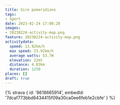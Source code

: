 ```yaml
---
title: Giro pomeridiano
tags:
- Sport
date: 2023-02-24 17:08:28
images:
- 20230224-activity-map.png
feature: 20230224-activity-map.png
activitydata:
  speed: 13.92km/h
  max speed: 23.92km/h
  average watts: 53.7W
  elevation: 22mt
  distance: 4.83km
  duration: 1250
places: []
draft: true
---
```


<!--more--> 

 [//]: # ({% figure { src: '20230224-activity-map.png', title: 'map' } %})


{% strava { id: '8618665914', embedId: '7dcaf773bbd6434415f09a30ca0ee6feb1e2cbfe' } %}